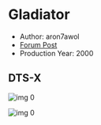 # Gladiator

* Author: aron7awol
* [Forum Post](https://www.avsforum.com/threads/bass-eq-for-filtered-movies.2995212/post-56788070)
* Production Year: 2000

## DTS-X

![img 0](https://i.imgur.com/3WQUWz7.jpg)

![img 0](https://i.imgur.com/ThEQLjr.jpg)

